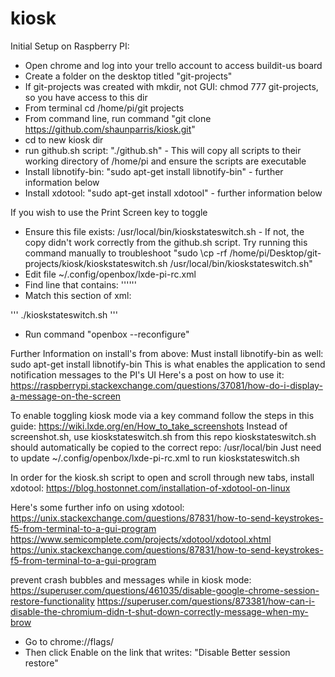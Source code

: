 # kiosk
Initial Setup on Raspberry PI:
- Open chrome and log into your trello account to access buildit-us board
- Create a folder on the desktop titled "git-projects"
- If git-projects was created with mkdir, not GUI: chmod 777 git-projects, so you have access to this dir
- From terminal cd /home/pi/git projects
- From command line, run command "git clone https://github.com/shaunparris/kiosk.git"
- cd to new kiosk dir
- run github.sh script: "./github.sh" - This will copy all scripts to their working directory of /home/pi and ensure the scripts are executable
- Install libnotify-bin: "sudo apt-get install libnotify-bin" - further information below
- Install xdotool: "sudo apt-get install xdotool" - further information below

If you wish to use the Print Screen key to toggle
- Ensure this file exists: /usr/local/bin/kioskstateswitch.sh - If not, the copy didn't work correctly from the github.sh script. Try running this command manually to troubleshoot "sudo \cp -rf /home/pi/Desktop/git-projects/kiosk/kioskstateswitch.sh /usr/local/bin/kioskstateswitch.sh"
- Edit file ~/.config/openbox/lxde-pi-rc.xml
- Find line that contains:
'''<keybind key="Print">'''
- Match this section of xml:

'''<keybind key="Print">
      <action name="Execute">
        <command>./kioskstateswitch.sh</command>
      </action>
    </keybind>'''

- Run command "openbox --reconfigure"


Further Information on install's from above:
Must install libnotify-bin as well:
sudo apt-get install libnotify-bin
This is what enables the application to send notification messages to the PI's UI
Here's a post on how to use it: https://raspberrypi.stackexchange.com/questions/37081/how-do-i-display-a-message-on-the-screen

To enable toggling kiosk mode via a key command follow the steps in this guide:
https://wiki.lxde.org/en/How_to_take_screenshots
Instead of screenshot.sh, use kioskstateswitch.sh from this repo
kioskstateswitch.sh should automatically be copied to the correct repo: /usr/local/bin
Just need to update ~/.config/openbox/lxde-pi-rc.xml to run kioskstateswitch.sh


In order for the kiosk.sh script to open and scroll through new tabs, install xdotool:
https://blog.hostonnet.com/installation-of-xdotool-on-linux

Here's some further info on using xdotool:
https://unix.stackexchange.com/questions/87831/how-to-send-keystrokes-f5-from-terminal-to-a-gui-program
https://www.semicomplete.com/projects/xdotool/xdotool.xhtml
https://unix.stackexchange.com/questions/87831/how-to-send-keystrokes-f5-from-terminal-to-a-gui-program

prevent crash bubbles and messages while in kiosk mode:
https://superuser.com/questions/461035/disable-google-chrome-session-restore-functionality
https://superuser.com/questions/873381/how-can-i-disable-the-chromium-didn-t-shut-down-correctly-message-when-my-brow
- Go to chrome://flags/
- Then click Enable on the link that writes: "Disable Better session restore"

